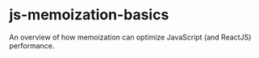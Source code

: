 # js-memoization-basics
An overview of how memoization can optimize JavaScript (and ReactJS) performance.
